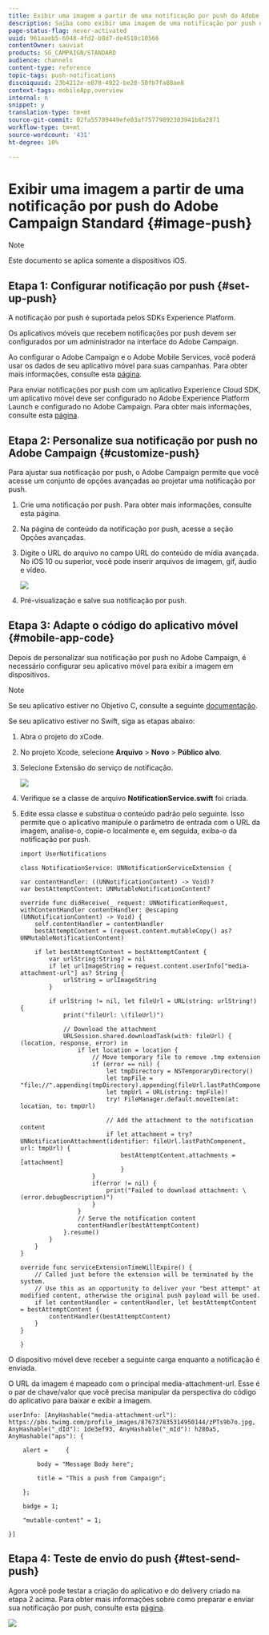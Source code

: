 ```yaml
---
title: Exibir uma imagem a partir de uma notificação por push do Adobe Campaign Standard
description: Saiba como exibir uma imagem de uma notificação por push de Adobe Campaign em um dispositivo iOS.
page-status-flag: never-activated
uuid: 961aaeb5-6948-4fd2-b8d7-de4510c10566
contentOwner: sauviat
products: SG_CAMPAIGN/STANDARD
audience: channels
content-type: reference
topic-tags: push-notifications
discoiquuid: 23b4212e-e878-4922-be20-50fb7fa88ae8
context-tags: mobileApp,overview
internal: n
snippet: y
translation-type: tm+mt
source-git-commit: 02fa55789449efe03af75779892303941b8a2871
workflow-type: tm+mt
source-wordcount: '431'
ht-degree: 10%

---
```



# Exibir uma imagem a partir de uma notificação por push do Adobe Campaign Standard {#image-push}

>[!NOTE]
>
>Este documento se aplica somente a dispositivos iOS.

## Etapa 1: Configurar notificação por push {#set-up-push}

A notificação por push é suportada pelos SDKs Experience Platform.

Os aplicativos móveis que recebem notificações por push devem ser configurados por um administrador na interface do Adobe Campaign.

Ao configurar o Adobe Campaign e o Adobe Mobile Services, você poderá usar os dados de seu aplicativo móvel para suas campanhas. Para obter mais informações, consulte esta [página](https://helpx.adobe.com/campaign/kb/configuring-app-sdk.html).

Para enviar notificações por push com um aplicativo Experience Cloud SDK, um aplicativo móvel deve ser configurado no Adobe Experience Platform Launch e configurado no Adobe Campaign. Para obter mais informações, consulte esta [página](https://helpx.adobe.com/campaign/kb/configuring-app-sdk.html#ChannelspecificapplicationconfigurationinAdobeCampaign).

## Etapa 2: Personalize sua notificação por push no Adobe Campaign {#customize-push}

Para ajustar sua notificação por push, o Adobe Campaign permite que você acesse um conjunto de opções avançadas ao projetar uma notificação por push.

1. Crie uma notificação por push. Para obter mais informações, consulte esta página.

1. Na página de conteúdo da notificação por push, acesse a seção Opções avançadas.

1. Digite o URL do arquivo no campo URL do conteúdo de mídia avançada.
No iOS 10 ou superior, você pode inserir arquivos de imagem, gif, áudio e vídeo.

   ![](assets/push_notif_advanced_6.png)

1. Pré-visualização e salve sua notificação por push.

## Etapa 3: Adapte o código do aplicativo móvel {#mobile-app-code}

Depois de personalizar sua notificação por push no Adobe Campaign, é necessário configurar seu aplicativo móvel para exibir a imagem em dispositivos.

>[!NOTE]
>
>Se seu aplicativo estiver no Objetivo C, consulte a seguinte [documentação](https://docs.adobe.com/content/help/en/mobile-services/ios/messaging-ios/push-messaging/c-set-up-rich-push-notif-ios.html).

Se seu aplicativo estiver no Swift, siga as etapas abaixo:

1. Abra o projeto do xCode.

1. No projeto Xcode, selecione **Arquivo** > **Novo** > **Público alvo**.

1. Selecione Extensão do serviço de notificação.

   ![](assets/push_notif_advanced_12.png)

1. Verifique se a classe de arquivo **NotificationService.swift** foi criada.

1. Edite essa classe e substitua o conteúdo padrão pelo seguinte.
Isso permite que o aplicativo manipule o parâmetro de entrada com o URL da imagem, analise-o, copie-o localmente e, em seguida, exiba-o da notificação por push.

   ```
   import UserNotifications
   
   class NotificationService: UNNotificationServiceExtension {
   
   var contentHandler: ((UNNotificationContent) -> Void)?
   var bestAttemptContent: UNMutableNotificationContent?
   
   override func didReceive(_ request: UNNotificationRequest, withContentHandler contentHandler: @escaping (UNNotificationContent) -> Void) {
       self.contentHandler = contentHandler
       bestAttemptContent = (request.content.mutableCopy() as? UNMutableNotificationContent)
   
       if let bestAttemptContent = bestAttemptContent {
           var urlString:String? = nil
           if let urlImageString = request.content.userInfo["media-attachment-url"] as? String {
               urlString = urlImageString
           }
   
           if urlString != nil, let fileUrl = URL(string: urlString!) {
               print("fileUrl: \(fileUrl)")
   
               // Download the attachment
               URLSession.shared.downloadTask(with: fileUrl) { (location, response, error) in
                   if let location = location {
                       // Move temporary file to remove .tmp extension
                       if (error == nil) {
                           let tmpDirectory = NSTemporaryDirectory()
                           let tmpFile = "file://".appending(tmpDirectory).appending(fileUrl.lastPathComponent)
                           let tmpUrl = URL(string: tmpFile)!
                           try! FileManager.default.moveItem(at: location, to: tmpUrl)
   
                           // Add the attachment to the notification content
                           if let attachment = try? UNNotificationAttachment(identifier: fileUrl.lastPathComponent, url: tmpUrl) {
                               bestAttemptContent.attachments = [attachment]
                               }
                       }
                       if(error != nil) {
                           print("Failed to download attachment: \(error.debugDescription)")
                       }
                   }
                   // Serve the notification content
                   contentHandler(bestAttemptContent)
               }.resume()
           }
       }
   }
   
   override func serviceExtensionTimeWillExpire() {
       // Called just before the extension will be terminated by the system.
       // Use this as an opportunity to deliver your "best attempt" at modified content, otherwise the original push payload will be used.
       if let contentHandler = contentHandler, let bestAttemptContent = bestAttemptContent {
           contentHandler(bestAttemptContent)
       }
   }
   
   }
   ```

O dispositivo móvel deve receber a seguinte carga enquanto a notificação é enviada.

O URL da imagem é mapeado com o principal media-attachment-url. Esse é o par de chave/valor que você precisa manipular da perspectiva do código do aplicativo para baixar e exibir a imagem.

```
userInfo: [AnyHashable("media-attachment-url"): https://pbs.twimg.com/profile_images/876737835314950144/zPTs9b7o.jpg, AnyHashable("_dId"): 1de3ef93, AnyHashable("_mId"): h280a5, AnyHashable("aps"): {
 
    alert =     {
 
        body = "Message Body here";
 
        title = "This a push from Campaign";
 
    };
 
    badge = 1;
 
    "mutable-content" = 1;
 
}]
```

## Etapa 4: Teste de envio do push {#test-send-push}

Agora você pode testar a criação do aplicativo e do delivery criado na etapa 2 acima. Para obter mais informações sobre como preparar e enviar sua notificação por push, consulte esta [página](../../channels/using/preparing-and-sending-a-push-notification.md).

![](assets/push_notif_advanced_34.png)


